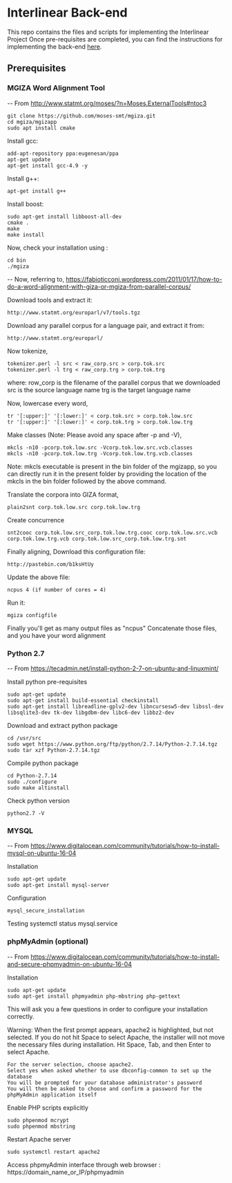 # Interlinear Back-end

This repo contains the files and scripts for implementing the Interlinear Project
Once pre-requisites are completed, you can find the instructions for implementing the back-end [here](../Back-end/Strong's-Hindi/README.md).

## Prerequisites

### MGIZA Word Alignment Tool 
-- From http://www.statmt.org/moses/?n=Moses.ExternalTools#ntoc3

	git clone https://github.com/moses-smt/mgiza.git
	cd mgiza/mgizapp
	sudo apt install cmake

Install gcc:
	
	add-apt-repository ppa:eugenesan/ppa
	apt-get update
	apt-get install gcc-4.9 -y

Install g++:
	
	apt-get install g++

Install boost: 
	
	sudo apt-get install libboost-all-dev
	cmake .
	make
	make install

Now, check your installation using : 
	
	cd bin 
	./mgiza

-- Now, referring to, https://fabioticconi.wordpress.com/2011/01/17/how-to-do-a-word-alignment-with-giza-or-mgiza-from-parallel-corpus/

Download tools and extract it: 

	http://www.statmt.org/europarl/v7/tools.tgz

Download any parallel corpus for a language pair, and extract it from: 

	http://www.statmt.org/europarl/

Now tokenize,

	tokenizer.perl -l src < raw_corp.src > corp.tok.src
	tokenizer.perl -l trg < raw_corp.trg > corp.tok.trg

where: row_corp is the filename of the parallel corpus that we downloaded 
    src is the source language name
    trg is the target language name

Now, lowercase every word,
	
	tr '[:upper:]' '[:lower:]' < corp.tok.src > corp.tok.low.src
	tr '[:upper:]' '[:lower:]' < corp.tok.trg > corp.tok.low.trg

Make classes (Note: Please avoid any space after -p and -V),
	
	mkcls -n10 -pcorp.tok.low.src -Vcorp.tok.low.src.vcb.classes
	mkcls -n10 -pcorp.tok.low.trg -Vcorp.tok.low.trg.vcb.classes

Note: mkcls executable is present in the bin folder of the mgizapp, so you can directly run it in the present folder by providing the location of the mkcls in the bin folder followed by the above command.

Translate the corpora into GIZA format,
	
	plain2snt corp.tok.low.src corp.tok.low.trg

Create concurrence
	
	snt2cooc corp.tok.low.src_corp.tok.low.trg.cooc corp.tok.low.src.vcb corp.tok.low.trg.vcb corp.tok.low.src_corp.tok.low.trg.snt

Finally aligning,
Download this configuration file: 
	
	http://pastebin.com/b1ksHtUy

Update the above file: 
	
	ncpus 4 (if number of cores = 4)

Run it: 
	
	mgiza configfile	

Finally you'll get as many output files as "ncpus"
	Concatenate those files, and you have your word alignment

### Python 2.7
-- From https://tecadmin.net/install-python-2-7-on-ubuntu-and-linuxmint/

Install python pre-requisites

	sudo apt-get update
	sudo apt-get install build-essential checkinstall	
	sudo apt-get install libreadline-gplv2-dev libncursesw5-dev libssl-dev libsqlite3-dev tk-dev libgdbm-dev libc6-dev libbz2-dev

Download and extract python package
	
	cd /usr/src
	sudo wget https://www.python.org/ftp/python/2.7.14/Python-2.7.14.tgz
	sudo tar xzf Python-2.7.14.tgz

Compile python package
	
	cd Python-2.7.14
	sudo ./configure
	sudo make altinstall

Check python version
	
	python2.7 -V

### MYSQL
-- From https://www.digitalocean.com/community/tutorials/how-to-install-mysql-on-ubuntu-16-04

Installation
	
	sudo apt-get update
	sudo apt-get install mysql-server

Configuration
	
	mysql_secure_installation

Testing
	systemctl status mysql.service

### phpMyAdmin (optional)
-- From https://www.digitalocean.com/community/tutorials/how-to-install-and-secure-phpmyadmin-on-ubuntu-16-04

Installation
	
	sudo apt-get update
	sudo apt-get install phpmyadmin php-mbstring php-gettext

This will ask you a few questions in order to configure your installation correctly.

Warning: When the first prompt appears, apache2 is highlighted, but not selected. If you do not hit Space to select Apache, the installer will not move the necessary files during installation. Hit Space, Tab, and then Enter to select Apache.

    For the server selection, choose apache2.
    Select yes when asked whether to use dbconfig-common to set up the database
    You will be prompted for your database administrator's password
    You will then be asked to choose and confirm a password for the phpMyAdmin application itself

Enable PHP scripts explicitly
    
    sudo phpenmod mcrypt   
    sudo phpenmod mbstring

Restart Apache server
	
	sudo systemctl restart apache2

Access phpmyAdmin interface through web browser : https://domain_name_or_IP/phpmyadmin